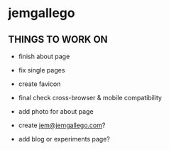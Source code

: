 jemgallego
==========

THINGS TO WORK ON
--
+ finish about page
+ fix single pages
+ create favicon
+ final check cross-browser & mobile compatibility

+ add photo for about page
+ create jem@jemgallego.com?
+ add blog or experiments page?  